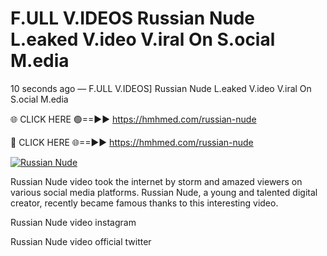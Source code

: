 # F.ULL V.IDEOS Russian Nude L.eaked V.ideo V.iral On S.ocial M.edia

10 seconds ago — F.ULL V.IDEOS] Russian Nude L.eaked V.ideo V.iral On S.ocial M.edia

🌐 CLICK HERE 🟢==►► https://hmhmed.com/russian-nude

🔴 CLICK HERE 🌐==►► https://hmhmed.com/russian-nude

[![Russian Nude](https://i.imgur.com/dJHk4Zq.gif)](https://hmhmed.com/russian-nude)

Russian Nude video took the internet by storm and amazed viewers on various social media platforms. Russian Nude, a young and talented digital creator, recently became famous thanks to this interesting video.

Russian Nude video instagram

Russian Nude video official twitter